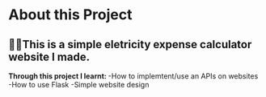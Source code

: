 <h1>About this Project <br/>
<h2>👨‍💻This is a simple eletricity expense calculator website I made.</h2>
<b>Through this project I learnt: </b>
-How to implemtent/use an APIs on websites
-How to use Flask
-Simple website design


